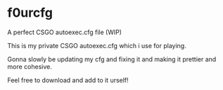 # f0urcfg
A perfect CSGO autoexec.cfg file (WIP)

This is my private CSGO autoexec.cfg which i use for playing.

Gonna slowly be updating my cfg and fixing it and making it prettier and more cohesive.

Feel free to download and add to it urself!

